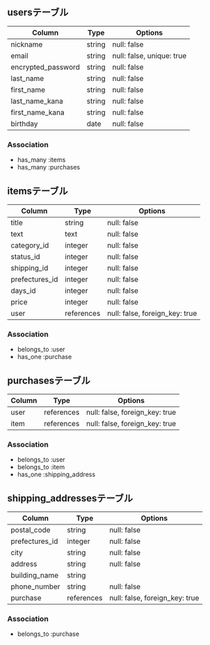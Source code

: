 ## usersテーブル

| Column             | Type   | Options                   |
| ------------------ | ------ | --------------------------|
| nickname           | string | null: false               | #ニックネーム
| email              | string | null: false, unique: true | #メールアドレス
| encrypted_password | string | null: false               | #パスワード
| last_name          | string | null: false               | #お名前(全角) 苗字
| first_name         | string | null: false               | #お名前(全角) 名前
| last_name_kana     | string | null: false               | #お名前カナ(全角) 苗字
| first_name_kana    | string | null: false               | #お名前カナ(全角) 名前
| birthday           | date   | null: false               | #生年月日

### Association
- has_many :items
- has_many :purchases

## itemsテーブル

| Column         | Type       | Options                        |
| -------------- | ---------- | ------------------------------ |
| title          | string     | null: false                    | #商品名
| text           | text       | null: false                    | #商品の説明
| category_id    | integer    | null: false                    | #カテゴリー
| status_id      | integer    | null: false                    | #商品の状態
| shipping_id    | integer    | null: false                    | #配送料の負担
| prefectures_id | integer    | null: false                    | #発送元の地域（都道府県）
| days_id        | integer    | null: false                    | #発送までの日数
| price          | integer    | null: false                    | #価格
| user           | references | null: false, foreign_key: true |

### Association
- belongs_to :user
- has_one :purchase

## purchasesテーブル

| Column     | Type       | Options                        |
| ---------- | ---------- | ------------------------------ |
| user       | references | null: false, foreign_key: true |
| item       | references | null: false, foreign_key: true |

### Association
- belongs_to :user
- belongs_to :item
- has_one :shipping_address

## shipping_addressesテーブル

| Column         | Type       | Options                        |
| -------------- | ---------- | ------------------------------ |
| postal_code    | string     | null: false                    | #郵便番号 ※ハイフンあり
| prefectures_id | integer    | null: false                    | #都道府県
| city           | string     | null: false                    | #市区町村
| address        | string     | null: false                    | #番地
| building_name  | string     |                                | #建物名
| phone_number   | string     | null: false                    | #電話番号 ※ハイフンあり
| purchase       | references | null: false, foreign_key: true |

### Association
- belongs_to :purchase